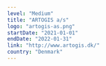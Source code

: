 ```yaml
---
level: "Medium"
title: "ARTOGIS a/s"
logo: "artogis-as.png"
startDate: "2021-01-01"
endDate: "2022-01-31"
link: "http://www.artogis.dk/"
country: "Denmark"
---
```

